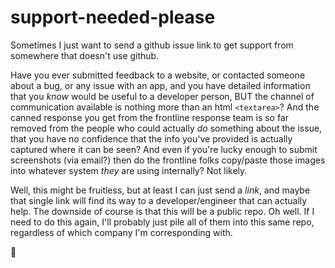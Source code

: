 # support-needed-please
Sometimes I just want to send a github issue link to get support from somewhere that doesn't use github.

Have you ever submitted feedback to a website, or contacted someone about a bug, or any issue with an app, and you have detailed information that you *know* would be useful to a developer person, BUT the channel of communication available is nothing more than an html `<textarea>`? And the canned response you get from the frontline response team is so far removed from the people who could actually *do* something about the issue, that you have no confidence that the info you've provided is actually captured where it can be seen? And even if you're lucky enough to submit screenshots (via email?) then do the frontline folks copy/paste those images into whatever system *they* are using internally? Not likely.

Well, this might be fruitless, but at least I can just send a *link*, and maybe that single link will find its way to a developer/engineer that can actually help. The downside of course is that this will be a public repo. Oh well. If I need to do this again, I'll probably just pile all of them into this same repo, regardless of which company I'm corresponding with.

:shrug:
